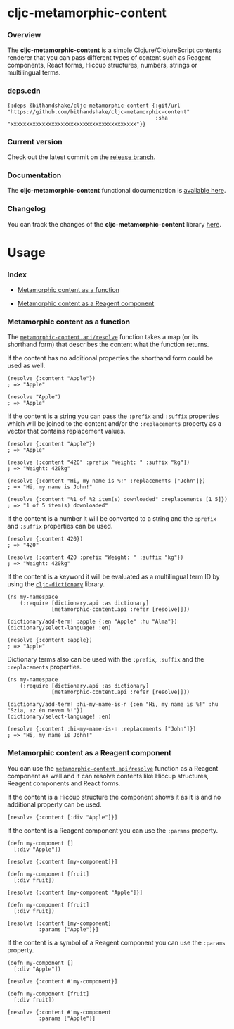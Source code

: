 
# cljc-metamorphic-content

### Overview

The <strong>cljc-metamorphic-content</strong> is a simple Clojure/ClojureScript
contents renderer that you can pass different types of content such as Reagent
components, React forms, Hiccup structures, numbers, strings or multilingual terms.

### deps.edn

```
{:deps {bithandshake/cljc-metamorphic-content {:git/url "https://github.com/bithandshake/cljc-metamorphic-content"
                                               :sha     "xxxxxxxxxxxxxxxxxxxxxxxxxxxxxxxxxxxxxxxx"}}
```

### Current version

Check out the latest commit on the [release branch](https://github.com/bithandshake/cljc-metamorphic-content/tree/release).

### Documentation

The <strong>cljc-metamorphic-content</strong> functional documentation is [available here](documentation/COVER.md).

### Changelog

You can track the changes of the <strong>cljc-metamorphic-content</strong> library [here](CHANGES.md).

# Usage

### Index

- [Metamorphic content as a function](#metamorphic-content-as-a-function)

- [Metamorphic content as a Reagent component](#metamorphic-content-as-a-reagent-component)

### Metamorphic content as a function

The [`metamorphic-content.api/resolve`](documentation/cljc/metamorphic-content/API.md#resolve)
function takes a map (or its shorthand form) that describes the content what the function returns.

If the content has no additional properties the shorthand form could be used as well.

```
(resolve {:content "Apple"})
; => "Apple"

(resolve "Apple")
; => "Apple"
```

If the content is a string you can pass the `:prefix` and `:suffix` properties which
will be joined to the content and/or the `:replacements` property as a vector that
contains replacement values.

```
(resolve {:content "Apple"})
; => "Apple"
```

```
(resolve {:content "420" :prefix "Weight: " :suffix "kg"})
; => "Weight: 420kg"
```

```
(resolve {:content "Hi, my name is %!" :replacements ["John"]})
; => "Hi, my name is John!"
```

```
(resolve {:content "%1 of %2 item(s) downloaded" :replacements [1 5]})
; => "1 of 5 item(s) downloaded"
```

If the content is a number it will be converted to a string and the `:prefix`
and `:suffix` properties can be used.

```
(resolve {:content 420})
; => "420"
```

```
(resolve {:content 420 :prefix "Weight: " :suffix "kg"})
; => "Weight: 420kg"
```

If the content is a keyword it will be evaluated as a multilingual term ID by using
the [`cljc-dictionary`](https://github.com/bithandshake/cljc-dictionary) library.

```
(ns my-namespace
    (:require [dictionary.api :as dictionary]
              [metamorphic-content.api :refer [resolve]]))

(dictionary/add-term! :apple {:en "Apple" :hu "Alma"})              
(dictionary/select-language! :en)

(resolve {:content :apple})
; => "Apple"
```

Dictionary terms also can be used with the `:prefix`, `:suffix` and the `:replacements`
properties.

```
(ns my-namespace
    (:require [dictionary.api :as dictionary]
              [metamorphic-content.api :refer [resolve]]))

(dictionary/add-term! :hi-my-name-is-n {:en "Hi, my name is %!" :hu "Szia, az én nevem %!"})              
(dictionary/select-language! :en)

(resolve {:content :hi-my-name-is-n :replacements ["John"]})
; => "Hi, my name is John!"
```

### Metamorphic content as a Reagent component

You can use the [`metamorphic-content.api/resolve`](documentation/cljc/metamorphic-content/API.md#resolve)
function as a Reagent component as well and it can resolve contents like Hiccup structures,
Reagent components and React forms.

If the content is a Hiccup structure the component shows it as it is and no additional
property can be used.

```
[resolve {:content [:div "Apple"]}]
```

If the content is a Reagent component you can use the `:params` property.

```
(defn my-component []
  [:div "Apple"])

[resolve {:content [my-component]}]
```

```
(defn my-component [fruit]
  [:div fruit])

[resolve {:content [my-component "Apple"]}]
```

```
(defn my-component [fruit]
  [:div fruit])

[resolve {:content [my-component]
          :params ["Apple"]}]
```

If the content is a symbol of a Reagent component you can use the `:params` property.

```
(defn my-component []
  [:div "Apple"])

[resolve {:content #'my-component}]
```

```
(defn my-component [fruit]
  [:div fruit])

[resolve {:content #'my-component
          :params ["Apple"}]
```
